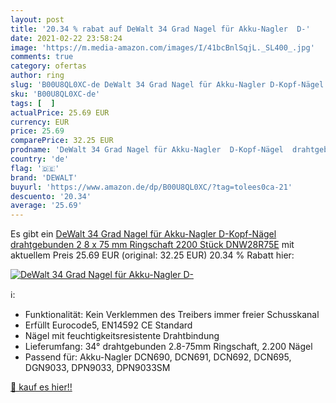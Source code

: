 ```yaml
---
layout: post
title: '20.34 % rabat auf DeWalt 34 Grad Nagel für Akku-Nagler  D-'
date: 2021-02-22 23:58:24
image: 'https://m.media-amazon.com/images/I/41bcBnlSqjL._SL400_.jpg'
comments: true
category: ofertas
author: ring
slug: 'B00U8QL0XC-de DeWalt 34 Grad Nagel für Akku-Nagler D-Kopf-Nägel...'
sku: 'B00U8QL0XC-de'
tags: [  ]
actualPrice: 25.69 EUR
currency: EUR
price: 25.69
comparePrice: 32.25 EUR
prodname: 'DeWalt 34 Grad Nagel für Akku-Nagler  D-Kopf-Nägel  drahtgebunden 2 8 x 75 mm Ringschaft  2200 Stück  DNW28R75E'
country: 'de'
flag: '🇩🇪'
brand: 'DEWALT'
buyurl: 'https://www.amazon.de/dp/B00U8QL0XC/?tag=tolees0ca-21'
descuento: '20.34'
average: '25.69'
---
```


Es gibt ein [DeWalt 34 Grad Nagel für Akku-Nagler  D-Kopf-Nägel  drahtgebunden 2 8 x 75 mm Ringschaft  2200 Stück  DNW28R75E](https://www.amazon.de/dp/B00U8QL0XC/?tag=tolees0ca-21) mit aktuellem Preis 25.69 EUR (original: 32.25 EUR) 20.34 % Rabatt hier:

[![DeWalt 34 Grad Nagel für Akku-Nagler  D-](https://m.media-amazon.com/images/I/41bcBnlSqjL._SL400_.jpg)](https://www.amazon.de/dp/B00U8QL0XC/?tag=tolees0ca-21)

ℹ️:

- Funktionalität: Kein Verklemmen des Treibers immer freier Schusskanal
- Erfüllt Eurocode5, EN14592 CE Standard
- Nägel mit feuchtigkeitsresistente Drahtbindung
- Lieferumfang: 34° drahtgebunden 2.8-75mm Ringschaft, 2.200 Nägel
- Passend für: Akku-Nagler DCN690, DCN691, DCN692, DCN695, DGN9033, DPN9033, DPN9033SM

[🛒 kauf es hier!!](https://www.amazon.de/dp/B00U8QL0XC/?tag=tolees0ca-21)
